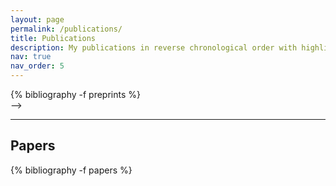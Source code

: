```yaml
---
layout: page
permalink: /publications/
title: Publications
description: My publications in reverse chronological order with highlights in <strong>bold</strong>.
nav: true
nav_order: 5
---
```


<!-- 
  ## Preprints
  <!-- _pages/publications.md -->
  <div class="publications">
  {% bibliography -f preprints %}
  </div>
-->

<hr>

## Papers
<!-- _pages/publications.md -->
<div class="publications">

{% bibliography -f papers %}

</div>
